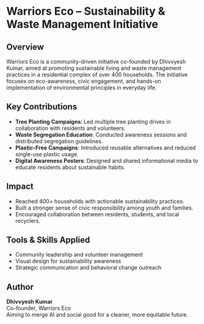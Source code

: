 # Warriors Eco – Sustainability & Waste Management Initiative

## Overview
Warriors Eco is a community-driven initiative co-founded by Dhivvyesh Kumar, aimed at promoting sustainable living and waste management practices in a residential complex of over 400 households. The initiative focuses on eco-awareness, civic engagement, and hands-on implementation of environmental principles in everyday life.

## Key Contributions
- **Tree Planting Campaigns**: Led multiple tree planting drives in collaboration with residents and volunteers.
- **Waste Segregation Education**: Conducted awareness sessions and distributed segregation guidelines.
- **Plastic-Free Campaigns**: Introduced reusable alternatives and reduced single-use plastic usage.
- **Digital Awareness Posters**: Designed and shared informational media to educate residents about sustainable habits.

## Impact
- Reached 400+ households with actionable sustainability practices.
- Built a stronger sense of civic responsibility among youth and families.
- Encouraged collaboration between residents, students, and local recyclers.

## Tools & Skills Applied
- Community leadership and volunteer management
- Visual design for sustainability awareness
- Strategic communication and behavioral change outreach

## Author
**Dhivvyesh Kumar**  
Co-founder, Warriors Eco  
Aiming to merge AI and social good for a cleaner, more equitable future.
